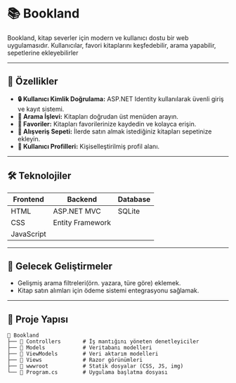 # 📚 Bookland

Bookland, kitap severler için modern ve kullanıcı dostu bir web uygulamasıdır. Kullanıcılar, favori kitaplarını keşfedebilir, arama yapabilir, sepetlerine ekleyebilirler

---

## 🚀 Özellikler

- **🔒 Kullanıcı Kimlik Doğrulama:** ASP.NET Identity kullanılarak üvenli giriş ve kayıt sistemi.
- **🔎 Arama İşlevi:** Kitapları doğrudan üst menüden arayın.
- **🌟 Favoriler:** Kitapları favorilerinize kaydedin ve kolayca erişin.
- **🛒 Alışveriş Sepeti:** İlerde satın almak istediğiniz kitapları sepetinize ekleyin.
- **👤 Kullanıcı Profilleri:** Kişiselleştirilmiş profil alanı.

---

## 🛠️ Teknolojiler

| **Frontend**  | **Backend**       | **Database**  |
|---------------|-------------------|---------------|
| HTML          | ASP.NET MVC       | SQLite    |
| CSS           | Entity Framework  |               |
| JavaScript    |                   |               |

---

## 🚀 Gelecek Geliştirmeler

- Gelişmiş arama filtreleri(örn. yazara, türe göre) eklemek.
- Kitap satın alımları için ödeme sistemi entegrasyonu sağlamak.

---

## 📂 Proje Yapısı

```plaintext
📂 Bookland
├── 📁 Controllers       # İş mantığını yöneten denetleyiciler
├── 📁 Models            # Veritabanı modelleri
├── 📁 ViewModels        # Veri aktarım modelleri
├── 📁 Views             # Razor görünümleri
├── 📁 wwwroot           # Statik dosyalar (CSS, JS, img)
└── 📄 Program.cs        # Uygulama başlatma dosyası

